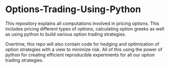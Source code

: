 # Options-Trading-Using-Python

This repository explains all computations involved in pricing options. This includes pricing different types of options, 
calculating option greeks as well as using python to build various option trading strategies.

Overtime, this repo will also contain code for hedging and optimization of option strategies with a view to minimize risk. All of this using the power of python 
for creating efficient reproducible experiments for all our option trading strategies.
